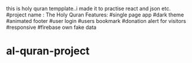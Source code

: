 this is holy quran tempplate..i made it to practise react and json etc.
#project name : The Holy Quran
Features:
#single page app
#dark theme
 #animated footer
 #user login
 #users bookmark
 #donation alert for visitors
 #responsive
 #firebase
 own fake data
# al-quran-project
